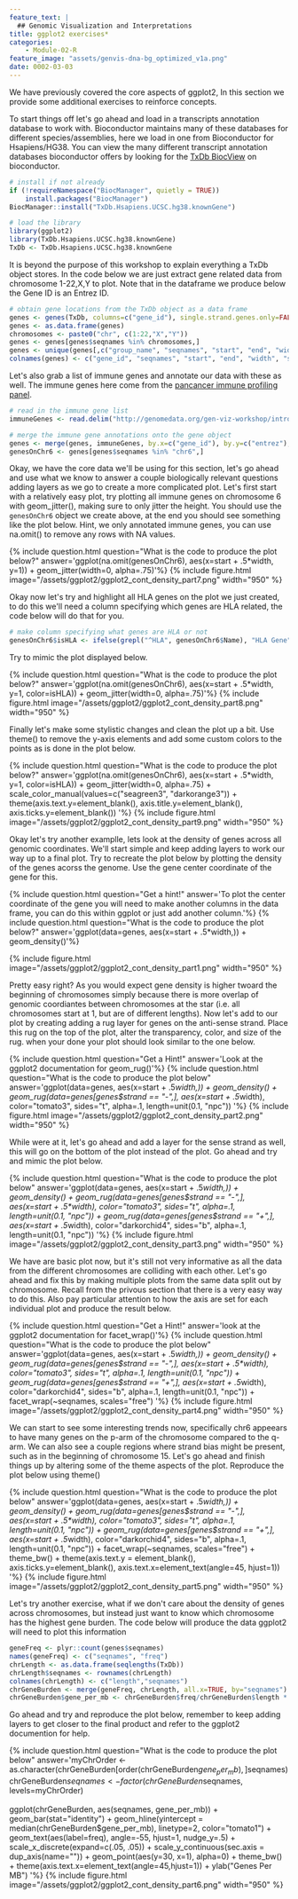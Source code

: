 ```yaml
---
feature_text: |
  ## Genomic Visualization and Interpretations
title: ggplot2 exercises*
categories:
    - Module-02-R
feature_image: "assets/genvis-dna-bg_optimized_v1a.png"
date: 0002-03-03
---
```


We have previously covered the core aspects of ggplot2, In this section we provide some additional exercises to reinforce concepts.

To start things off let's go ahead and load in a transcripts annotation database to work with. Bioconductor maintains many of these databases for different species/assemblies, here we load in one from Bioconductor for Hsapiens/HG38. You can view the many different transcript annotation databases bioconductor offers by looking for the [TxDb BiocView](https://bioconductor.org/packages/release/BiocViews.html#___TxDb) on bioconductor.

```R
# install if not already
if (!requireNamespace("BiocManager", quietly = TRUE))
    install.packages("BiocManager")
BiocManager::install("TxDb.Hsapiens.UCSC.hg38.knownGene")

# load the library
library(ggplot2)
library(TxDb.Hsapiens.UCSC.hg38.knownGene)
TxDb <- TxDb.Hsapiens.UCSC.hg38.knownGene
```

It is beyond the purpose of this workshop to explain everything a TxDb object stores. In the code below we are just extract gene related data from chromosome 1-22,X,Y to plot. Note that in the dataframe we produce below the Gene ID is an Entrez ID.

```R
# obtain gene locations from the TxDb object as a data frame
genes <- genes(TxDb, columns=c("gene_id"), single.strand.genes.only=FALSE)
genes <- as.data.frame(genes)
chromosomes <- paste0("chr", c(1:22,"X","Y"))
genes <- genes[genes$seqnames %in% chromosomes,]
genes <- unique(genes[,c("group_name", "seqnames", "start", "end", "width", "strand")])
colnames(genes) <- c("gene_id", "seqnames", "start", "end", "width", "strand")
```

Let's also grab a list of immune genes and annotate our data with these as well. The immune genes here come from the [pancancer immune profiling panel](https://www.nanostring.com/products/gene-expression-panels/gene-expression-panels-overview/hallmarks-cancer-gene-expression-panel-collection/pancancer-immune-profiling-panel).

```R
# read in the immune gene list
immuneGenes <- read.delim("http://genomedata.org/gen-viz-workshop/intro_to_ggplot2/immuneGenes.tsv")

# merge the immune gene annotations onto the gene object
genes <- merge(genes, immuneGenes, by.x=c("gene_id"), by.y=c("entrez"), all.x=TRUE)
genesOnChr6 <- genes[genes$seqnames %in% "chr6",]
```

Okay, we have the core data we'll be using for this section, let's go ahead and use what we know to answer a couple biologically relevant questions adding layers as we go to create a more complicated plot. Let's first start with a relatively easy plot, try plotting all immune genes on chromosome 6 with geom_jitter(), making sure to only jitter the height. You should use the `genesOnChr6` object we create above, at the end you should see something like the plot below. Hint, we only annotated immune genes, you can use na.omit() to remove any rows with NA values.

{% include question.html question="What is the code to produce the plot below?" answer='ggplot(na.omit(genesOnChr6), aes(x=start + .5*width, y=1)) + geom_jitter(width=0, alpha=.75)'%}
{% include figure.html image="/assets/ggplot2/ggplot2_cont_density_part7.png" width="950" %}

Okay now let's try and highlight all HLA genes on the plot we just created, to do this we'll need a column specifying which genes are HLA related, the code below will do that for you.

```R
# make column specifying what genes are HLA or not
genesOnChr6$isHLA <- ifelse(grepl("^HLA", genesOnChr6$Name), "HLA Gene", "Not HLA Gene")
```

Try to mimic the plot displayed below.

{% include question.html question="What is the code to produce the plot below?" answer='ggplot(na.omit(genesOnChr6), aes(x=start + .5*width, y=1, color=isHLA)) + geom_jitter(width=0, alpha=.75)'%}
{% include figure.html image="/assets/ggplot2/ggplot2_cont_density_part8.png" width="950" %}

Finally let's make some stylistic changes and clean the plot up a bit. Use theme() to remove the y-axis elements and add some custom colors to the points as is done in the plot below.

{% include question.html question="What is the code to produce the plot below?" answer='ggplot(na.omit(genesOnChr6), aes(x=start + .5*width, y=1, color=isHLA)) + geom_jitter(width=0, alpha=.75) + scale_color_manual(values=c("seagreen3", "darkorange3")) + theme(axis.text.y=element_blank(), axis.title.y=element_blank(), axis.ticks.y=element_blank())
'%}
{% include figure.html image="/assets/ggplot2/ggplot2_cont_density_part9.png" width="950" %}

Okay let's try another examplle, lets look at the density of genes across all genomic coordinates. We'll start simple and keep adding layers to work our way up to a final plot. Try to recreate the plot below by plotting the density of the genes acorss the genome. Use the gene center coordinate of the gene for this.

{% include question.html question="Get a hint!" answer='To plot the center coordinate of the gene you will need to make another columns in the data frame, you can do this within ggplot or just add another column.'%}
{% include question.html question="What is the code to produce the plot below?" answer='ggplot(data=genes, aes(x=start + .5*width,)) + geom_density()'%}

{% include figure.html image="/assets/ggplot2/ggplot2_cont_density_part1.png" width="950" %}

Pretty easy right? As you would expect gene density is higher twoard the beginning of chromosomes simply because there is more overlap of genomic coordiantes between chromosomes at the star (i.e. all chromosomes start at 1, but are of different lengths). Now let's add to our plot by creating adding a rug layer for genes on the anti-sense strand. Place this rug on the top of the plot, alter the transparency, color, and size of the rug. when your done your plot should look similar to the one below.

{% include question.html question="Get a Hint!" answer='Look at the ggplot2 documentation for geom_rug()'%}
{% include question.html question="What is the code to produce the plot below" answer='ggplot(data=genes, aes(x=start + .5*width,)) + geom_density() + geom_rug(data=genes[genes$strand == "-",], aes(x=start + .5*width), color="tomato3", sides="t", alpha=.1, length=unit(0.1, "npc"))
'%}
{% include figure.html image="/assets/ggplot2/ggplot2_cont_density_part2.png" width="950" %}

While were at it, let's go ahead and add a layer for the sense strand as well, this will go on the bottom of the plot instead of the plot. Go ahead and try and mimic the plot below.

{% include question.html question="What is the code to produce the plot below" answer='ggplot(data=genes, aes(x=start + .5*width,)) + geom_density() + geom_rug(data=genes[genes$strand == "-",], aes(x=start + .5*width), color="tomato3", sides="t", alpha=.1, length=unit(0.1, "npc")) + geom_rug(data=genes[genes$strand == "+",], aes(x=start + .5*width), color="darkorchid4", sides="b", alpha=.1, length=unit(0.1, "npc"))
'%}
{% include figure.html image="/assets/ggplot2/ggplot2_cont_density_part3.png" width="950" %}

We have are basic plot now, but it's still not very informative as all the data from the different chromosomes are colliding with each other. Let's go ahead and fix this by making multiple plots from the same data split out by chromosome. Recall from the privous section that there is a very easy way to do this. Also pay particular attention to how the axis are set for each individual plot and produce the result below.

{% include question.html question="Get a Hint!" answer='look at the ggplot2 documentation for facet_wrap()'%}
{% include question.html question="What is the code to produce the plot below" answer='ggplot(data=genes, aes(x=start + .5*width,)) + geom_density() +
  geom_rug(data=genes[genes$strand == "-",], aes(x=start + .5*width), color="tomato3", sides="t", alpha=.1, length=unit(0.1, "npc")) +
  geom_rug(data=genes[genes$strand == "+",], aes(x=start + .5*width), color="darkorchid4", sides="b", alpha=.1, length=unit(0.1, "npc")) +
  facet_wrap(~seqnames, scales="free")
'%}
{% include figure.html image="/assets/ggplot2/ggplot2_cont_density_part4.png" width="950" %}

We can start to see some interesting trends now, specifically chr6 appeears to have many genes on the p-arm of the chromosome compared to the q-arm. We can also see a couple regions where strand bias might be present, such as in the beginning of chromosome 15. Let's go ahead and finish things up by altering some of the theme aspects of the plot. Reproduce the plot below using theme()

{% include question.html question="What is the code to produce the plot below" answer='ggplot(data=genes, aes(x=start + .5*width,)) + geom_density() + geom_rug(data=genes[genes$strand == "-",], aes(x=start + .5*width), color="tomato3", sides="t", alpha=.1, length=unit(0.1, "npc")) + geom_rug(data=genes[genes$strand == "+",], aes(x=start + .5*width), color="darkorchid4", sides="b", alpha=.1, length=unit(0.1, "npc")) + facet_wrap(~seqnames, scales="free") + theme_bw() + theme(axis.text.y = element_blank(), axis.ticks.y=element_blank(), axis.text.x=element_text(angle=45, hjust=1))
'%}
{% include figure.html image="/assets/ggplot2/ggplot2_cont_density_part5.png" width="950" %}

Let's try another exercise, what if we don't care about the density of genes across chromosomes, but instead just want to know which chromosome has the highest gene burden. The code below will produce the data ggplot2 will need to plot this information

```R
geneFreq <- plyr::count(genes$seqnames)
names(geneFreq) <- c("seqnames", "freq")
chrLength <- as.data.frame(seqlengths(TxDb))
chrLength$seqnames <- rownames(chrLength)
colnames(chrLength) <- c("length","seqnames")
chrGeneBurden <- merge(geneFreq, chrLength, all.x=TRUE, by="seqnames")
chrGeneBurden$gene_per_mb <- chrGeneBurden$freq/chrGeneBurden$length * 1000000
```

Go ahead and try and reproduce the plot below, remember to keep adding layers to get closer to the final product and refer to the ggplot2 documention for help.

{% include question.html question="What is the code to produce the plot below" answer='myChrOrder <- as.character(chrGeneBurden[order(chrGeneBurden$gene_per_mb),]$seqnames)
chrGeneBurden$seqnames <- factor(chrGeneBurden$seqnames, levels=myChrOrder)<br><br>ggplot(chrGeneBurden, aes(seqnames, gene_per_mb)) +
  geom_bar(stat="identity") +
  geom_hline(yintercept = median(chrGeneBurden$gene_per_mb), linetype=2, color="tomato1") +
  geom_text(aes(label=freq), angle=-55, hjust=1, nudge_y=.5) +
  scale_x_discrete(expand=c(.05, .05)) +
  scale_y_continuous(sec.axis = dup_axis(name="")) +
  geom_point(aes(y=30, x=1), alpha=0) +
  theme_bw() + theme(axis.text.x=element_text(angle=45,hjust=1)) +
  ylab("Genes Per MB")
'%}
{% include figure.html image="/assets/ggplot2/ggplot2_cont_density_part6.png" width="950" %}
